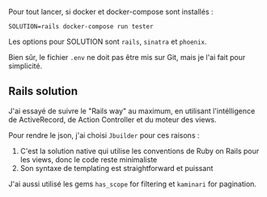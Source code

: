Pour tout lancer, si docker et docker-compose sont installés :

`SOLUTION=rails docker-compose run tester`

Les options pour SOLUTION sont `rails`, `sinatra` et `phoenix`.

Bien sûr, le fichier `.env` ne doit pas être mis sur Git, mais je l'ai fait pour simplicité.

## Rails solution

J'ai essayé de suivre le "Rails way" au maximum, en utilisant l'intélligence de ActiveRecord, de Action Controller et du moteur des views.

Pour rendre le json, j'ai choisi `Jbuilder` pour ces raisons :

1. C'est la solution native qui utilise les conventions de Ruby on Rails pour les views, donc le code reste minimaliste 
2. Son syntaxe de templating est straightforward et puissant

J'ai aussi utilisé les gems `has_scope` for filtering et `kaminari` for pagination.